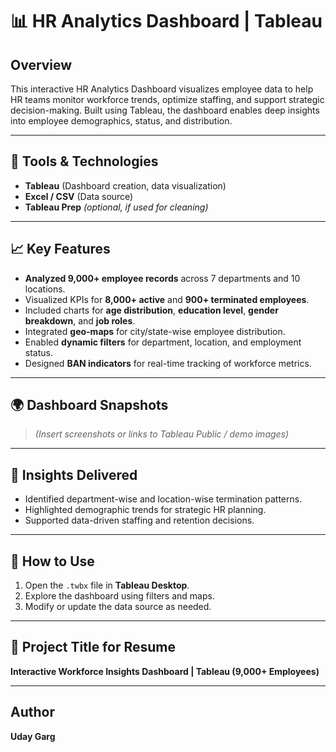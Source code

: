 # 📊 HR Analytics Dashboard | Tableau

## Overview
This interactive HR Analytics Dashboard visualizes employee data to help HR teams monitor workforce trends, optimize staffing, and support strategic decision-making. Built using Tableau, the dashboard enables deep insights into employee demographics, status, and distribution.

---

## 🔧 Tools & Technologies
- **Tableau** (Dashboard creation, data visualization)
- **Excel / CSV** (Data source)
- **Tableau Prep** *(optional, if used for cleaning)*

---

## 📈 Key Features
- **Analyzed 9,000+ employee records** across 7 departments and 10 locations.
- Visualized KPIs for **8,000+ active** and **900+ terminated employees**.
- Included charts for **age distribution**, **education level**, **gender breakdown**, and **job roles**.
- Integrated **geo-maps** for city/state-wise employee distribution.
- Enabled **dynamic filters** for department, location, and employment status.
- Designed **BAN indicators** for real-time tracking of workforce metrics.

---

## 🌍 Dashboard Snapshots
> *(Insert screenshots or links to Tableau Public / demo images)*

---

## 🚀 Insights Delivered
- Identified department-wise and location-wise termination patterns.
- Highlighted demographic trends for strategic HR planning.
- Supported data-driven staffing and retention decisions.

---

## 📁 How to Use
1. Open the `.twbx` file in **Tableau Desktop**.
2. Explore the dashboard using filters and maps.
3. Modify or update the data source as needed.

---

## 📌 Project Title for Resume
**Interactive Workforce Insights Dashboard | Tableau (9,000+ Employees)**

---

## Author
**Uday Garg**

